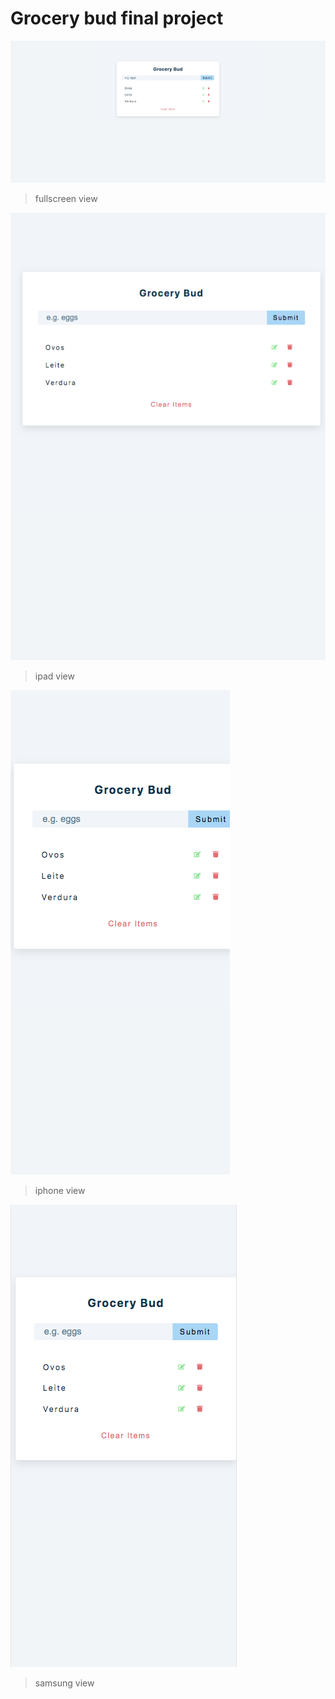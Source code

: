 # Grocery bud final project

<img src='./public/img/fullscreen.png'>

> fullscreen view

<img src='./public/img/ipadView.png'>

> ipad view

<img src='./public/img/iphoneView.png'>

> iphone view

<img src='./public/img/samsungView.png'>

> samsung view


